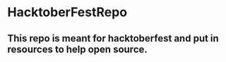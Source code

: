 # HacktoberFestRepo

## This repo is meant for hacktoberfest and put in resources to help open source.
